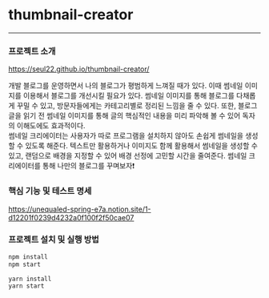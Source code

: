 # thumbnail-creator
---
### 프로젝트 소개
https://seul22.github.io/thumbnail-creator/


개발 블로그를 운영하면서 나의 블로그가 평범하게 느껴질 때가 있다. 이때 썸네일 이미지를 이용해서 블로그를 개선시킬 필요가 있다. 썸네일 이미지를 통해 블로그를 다채롭게 꾸밀 수 있고, 방문자들에게는 카테고리별로 정리된 느낌을 줄 수 있다. 또한, 블로그 글을 읽기 전 썸네일 이미지를 통해 글의 핵심적인 내용을 미리 파악해 볼 수 있어 독자의 이해도에도 효과적이다.</br>
썸네일 크리에이터는 사용자가 따로 프로그램을 설치하지 않아도 손쉽게 썸네일을 생성할 수 있도록 해준다. 텍스트만 활용하거나 이미지도 함께 활용해서 썸네일을 생성할 수 있고, 랜덤으로 배경을 지정할 수 있어 배경 선정에 고민할 시간을 줄여준다. 썸네일 크리에이터를 통해 나만의 블로그를 꾸며보자❗



### 핵심 기능 및 테스트 명세
https://unequaled-spring-e7a.notion.site/1-d12201f0239d4232a0f100f2f50cae07



### 프로젝트 설치 및 실행 방법
```bash
npm install
npm start
```

```bash
yarn install
yarn start
```

